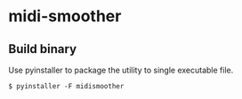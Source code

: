# midi-smoother

## Build binary

Use pyinstaller to package the utility to single executable file.
    
    $ pyinstaller -F midismoother

